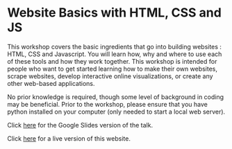 # Website Basics with HTML, CSS and JS

This workshop covers the basic ingredients that go into building websites : HTML, CSS and Javascript. You will learn how, why and where to use each of these tools and how they work together.  This workshop is intended for people who want to get started learning how to make their own websites, scrape websites, develop interactive online visualizations, or create any other web-based applications. 

No prior knowledge is required, though some level of background in coding may be beneficial.  Prior to the workshop, please ensure that you have python installed on your computer (only needed to start a local web server).

Click [here](https://docs.google.com/presentation/d/1qX9lqbAMkg1IouSIzxPFFKyAa9u4eCAlvpjOxBBYjMo/edit?usp=sharing) for the Google Slides version of the talk.  

Click [here](https://ageller.github.io/IntroToHTMLCSSJS/) for a live version of this website.
